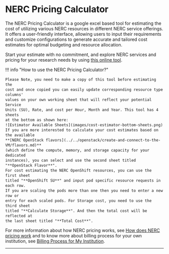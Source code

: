 # NERC Pricing Calculator

The NERC Pricing Calculator is a google excel based tool for estimating the cost
of utilizing various NERC resources in different NERC service offerings. It offers
a user-friendly interface, allowing users to input their requirements and customize
configurations to generate accurate and tailored cost estimates for optimal
budgeting and resource allocation.

Start your estimate with no commitment, and explore NERC services and pricing for
your research needs by using [this online tool](https://docs.google.com/spreadsheets/d/187bQgz3eB3W9OL7x9rrgaJ2pi7u85xMJvUJbnKzzBQM/edit#gid=0).

!!! info "How to use the NERC Pricing Calculator?"

    Please Note, you need to make a copy of this tool before estimating the
    cost and once copied you can easily update corresponding resource type columns'
    values on your own working sheet that will reflect your potential Service
    Units (SU), Rate, and cost per Hour, Month and Year. This tool has 4 sheets
    at the bottom as shown here:
    ![Estimator Available Sheets](images/cost-estimator-bottom-sheets.png)
    If you are more interested to calculate your cost estimates based on the available
    **[NERC OpenStack flavors](../../openstack/create-and-connect-to-the-VM/flavors.md)**
    (which define the compute, memory, and storage capacity for your dedicated
    instances), you can select and use the second sheet titled "**OpenStack Flavor**".
    For cost estimating the NERC OpenShift resources, you can use the first sheet
    titled "**OpenShift SU**" and input pod specific resource requests in each row.
    If you are scaling the pods more than one then you need to enter a new row or
    entry for each scaled pods. For Storage cost, you need to use the third sheet
    titled "**Calculate Storage**". And then the total cost will be reflected at
    the last sheet titled "**Total Cost**".

For more information about how NERC pricing works, see
[How does NERC pricing work](how-pricing-works.md) and
to know more about billing process for your own institution, see
[Billing Process for My Institution](billing-process-for-my-institution.md).

---
